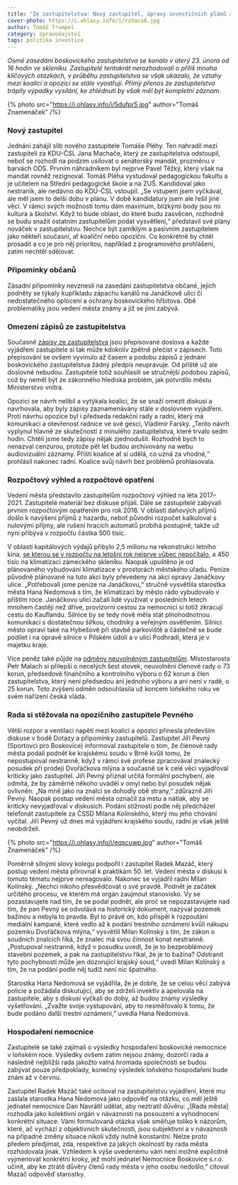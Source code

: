 ```yaml
---
title: "Ze zastupitelstva: Nový zastupitel, úpravy investičních plánů a vyostřující se vztahy koalice a opozice"
cover-photo: https://i.ohlasy.info/i/rzhacs0.jpg
author: Tomáš Trumpeš
category: zpravodajství
tags: politika investice
---
```


*Osmé zasedání boskovického zastupitelstva se konalo v úterý 23. února od 16 hodin ve skleníku. Zastupitelé tentokrát nerozhodovali o příliš mnoha klíčových otázkách, v průběhu zastupitelstva se však ukázalo, že vztahy mezi koalicí a opozicí se stále vyostřují. Přímý přenos ze zastupitelstva trápily výpadky vysílání, ke zhlédnutí by však měl být kompletní záznam.*

{% photo src="https://i.ohlasy.info/i/5dufpr5.jpg" author="Tomáš Znamenáček" /%}

### Nový zastupitel

Jednání zahájil slib nového zastupitele Tomáše Pléhy. Ten nahradil mezi zastupiteli za KDU-ČSL Jana Machače, který ze zastupitelstva odstoupil, neboť se rozhodl na podzim usilovat o senátorský mandát, prozměnu v barvách ODS. Prvním náhradníkem byl nejprve Pavel Těžký, který však na mandát rovněž rezignoval. Tomáš Pléha vystudoval pedagogickou fakultu a je učitelem na Střední pedagogické škole a na ZUŠ. Kandidoval jako nestraník, ale nedávno do KDU-ČSL vstoupil. „Se vstupem jsem vyčkával, ale měl jsem to delší dobu v plánu. V době kandidatury jsem ale řešil jiné věci. V rámci svých možností tomu dám maximum, blízkými body jsou mi kultura a školství. Když to bude oblast, do které budu zasvěcen, rozhodně se budu snažit ostatním zastupitelům podat vysvětlení,“ představil své plány nováček v zastupitelstvu. Nechce být zamlklým a pasivním zastupitelem jako někteří současní, ať koaliční nebo opoziční. Co konkrétně by chtěl prosadit a co je pro něj prioritou, například z programového prohlášení, zatím nechtěl sdělovat.  

### Připomínky občanů

Zásadní připomínky nevznesli na zasedání zastupitelstva občané, jejich podněty se týkaly kupříkladu zápachu kanálů na Janáčkově ulici či nedostatečného oplocení a ochrany boskovického hřbitova. Obě problematiky jsou vedení města známy a již se jimi zabývá.

### Omezení zápisů ze zastupitelstva

Současné [zápisy ze zastupitelstva](http://boskovice.cz/zapisy%2Dz%2Djednani%2Dzm/ds-1267/p1=1180) jsou přepisované doslova a každé vyjádření zastupitele si tak může kdokoliv zpětně přečíst v zápisech. Toto přepisování se ovšem vyvinulo až časem a podobu zápisů z jednání boskovického zastupitelstva žádný předpis neupravuje. Od příště už ale doslovné nebudou. Zastupitelé totiž souhlasili se stručnější podobou zápisů, což by neměl být ze zákonného hlediska problém, jak potvrdilo městu Ministerstvo vnitra. 

Opozici se návrh nelíbil a vytýkala koalici, že se snaží omezit diskusi a navrhovala, aby byly zápisy zaznamenávány stále v doslovném vyjádření. Proti návrhu opozice byl i předseda redakční rady a radní, který má komunikaci a otevřenost radnice ve své gesci, Vladimír Farský. „Tento návrh vyplynul hlavně ze skutečností z minulého zastupitelstva, které trvalo sedm hodin. Chtěli jsme tedy zápisy nějak zjednodušit. Rozhodně bych to nenazval cenzurou, protože pět let budou archivovány na webu audiovizuální záznamy. Příští koalice ať si udělá, co uzná za vhodné,“ prohlásil nakonec radní. Koalice svůj návrh bez problémů prohlasovala.

### Rozpočtový výhled a rozpočtové opatření

Vedení města představilo zastupitelům rozpočtový výhled na léta 2017–2021. Zastupitelé materiál bez diskuse přijali. Dále se zastupitelé zabývali prvním rozpočtovým opatřením pro rok 2016. V oblasti daňových příjmů došlo k navýšení příjmů z hazardu, neboť původní rozpočet kalkuloval s nulovými příjmy, ale rušení hracích automatů probíhá postupně, takže už nyní přibývá v rozpočtu částka 500 tisíc. 

V oblasti kapitálových výdajů přibylo 2,5 milionu na rekonstrukci letního kina, [se kterou se v rozpočtu na letošní rok nejprve vůbec nepočítalo](/clanky/2015/08/rekonstrukce-letnaku.html), a 450 tisíc na klimatizaci zámeckého skleníku. Naopak upuštěno je od plánovaného vybudování klimatizace v prostorách městského úřadu. Peníze původně plánované na tuto akci byly převedeny na akci opravy Janáčkovy ulice. „Potřebovali jsme peníze na Janáčkovu,“ stručně vysvětlila starostka města Hana Nedomová s tím, že klimatizaci by město rádo vybudovalo v příštím roce. Janáčkovu ulici začali lidé využívat v posledních letech mnohem častěji než dříve, provizorní cestou za nemocnicí si totiž zkracují cestu do Kauflandu. Silnice by se tedy nově měla stát plnohodnotnou komunikací s dostatečnou šířkou, chodníky a veřejným osvětlením. Silnici město opraví také na Hybešově při stavbě parkoviště a částečně se bude podílet i na opravě silnice v Pilském údolí a v ulici Podhradí, která je v majetku kraje.

Více peněz také půjde na [odměny neuvolněným zastupitelům](/clanky/2015/12/platy-zastupitelu.html). Místostarosta Petr Malach si přilepší o necelých šest stovek, neuvolnění členové rady o 73 korun, předsedové finančního a kontrolního výboru o 62 korun a člen zastupitelstva, který není předsedou ani jednoho výboru a ani není v radě, o 25 korun. Toto zvýšení odměn odsouhlasila už koncem loňského roku ve svém nařízení česká vláda.

### Rada si stěžovala na opozičního zastupitele Pevného

Větší rozpor a ventilaci napětí mezi koalicí a opozicí přinesla především diskuse v bodě Dotazy a připomínky zastupitelů. Zastupitel Jiří Pevný (Sportovci pro Boskovice) informoval zastupitele o tom, že členové rady města podali podnět ke krajskému soudu v Brně kvůli tomu, že nepostupoval nestranně, když v rámci své profese zpracovával znalecký posudek při prodeji Dvořáčkova mlýna a současně se k celé věci vyjadřoval kriticky jako zastupitel. Jiří Pevný přiznal určitá formální pochybení, ale odmítá, že by záměrně někoho uváděl v omyl nebo byl posudek nějak ovlivněn. „Na mně jako na znalci se dohodly obě strany,“ zdůraznil Jiří Pevný. Naopak postup vedení města označil za mstu a nátlak, aby se kriticky nevyjadřoval v diskusích. Podání stížnosti podle něj předcházel telefonát zastupitele za ČSSD Milana Kolínského, který mu jeho chování vyčítal. Jiří Pevný už dnes má vyjádření krajského soudu, radní je však ještě neobdrželi.

{% photo src="https://i.ohlasy.info/i/eqscuwp.jpg" author="Tomáš Znamenáček" /%}

Poměrně silnými slovy kolegu podpořil i zastupitel Radek Mazáč, který postup vedení města přirovnal k praktikám 50. let. Vedení města v diskusi k tomuto tématu nejprve nereagovalo. Nakonec se vyjádřil radní Milan Kolínský. „Nechci nikoho přesvědčovat o své pravdě. Podnět je začátek určitého procesu, ve kterém má orgán zaujmout stanovisko. Vy se pozastavujete nad tím, že se podal podnět, ale proč se nepozastavujete nad tím, že pan Pevný se odvolává na historický dokument, nazýval pozemek bažinou a nebyla to pravda. Byl to právě on, kdo přispěl k rozpoutání mediální kampaně, které vedlo až k podání trestního oznámení kvůli nákupu pozemku Dvořáčkova mlýna,“ vysvětlil Milan Kolínský s tím, že zákon o soudních znalcích říká, že znalec má svou činnost konat nestranně. „Postupoval nestranně, když v posudku uvedl, že je to bezproblémový stavební pozemek, a pak na zastupitelstvu říkal, že je to bažina? Odstranit tyto pochybnosti může jen dozorující krajský soud,“ uvedl Milan Kolínský s tím, že na podání podle něj tudíž není nic špatného.

Starostka Hana Nedomová se vyjádřila, že je dobře, že se celou věcí zabývá policie a požádala diskutující, aby se zdrželi invektiv a apelovala na zastupitele, aby s diskusí vyčkali do doby, až budou známy výsledky vyšetřování. „Zvažte svoje vystupování, aby to nesměřovalo k tomu, že bude podáno další trestní oznámení,“ uvedla Hana Nedomová.

### Hospodaření nemocnice

Zastupitelé se také zajímali o výsledky hospodaření boskovické nemocnice v loňském roce. Výsledky ovšem zatím nejsou známy, dozorčí rada a následně nejbližší rada jakožto valná hromada společnosti se budou zabývat pouze předpoklady, konečný výsledek loňského hospodaření bude znám až v červnu.

Zastupitel Radek Mazáč také ocitoval na zastupitelstvu vyjádření, které mu zaslala starostka Hana Nedomová jako odpověď na otázku, co měl ještě jednatel nemocnice Dan Navrátil udělat, aby neztratil důvěru: „[Rada města] rozhodla jako kolektivní orgán v návaznosti na posouzení a vyhodnocení konkrétní situace. Vámi formulovaná otázka však směřuje toliko k názorům, které, ač vychází z objektivních skutečností, jsou subjektivní a v návaznosti na případné změny situace nikoli vždy nutně konstantní. Nelze proto předem předjímat, zda, respektive za jakých okolností by rada města rozhodovala jinak. Vzhledem k výše uvedenému vám není možné explicitně vyjmenovat konkrétní kroky, jež mohl jednatel Nemocnice Boskovice s.r.o. učinit, aby ke ztrátě důvěry členů rady města v jeho osobu nedošlo,“ citoval Mazáč odpověď starostky. 
